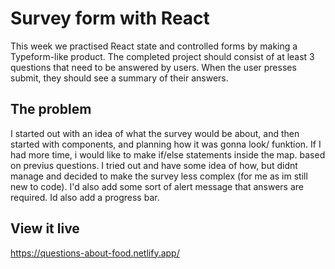 # Survey form with React

This week we practised React state and controlled forms by making a Typeform-like product. The completed project should consist of at least 3 questions that need to be answered by users. When the user presses submit, they should see a summary of their answers.

## The problem

I started out with an idea of what the survey would be about, and then started with components, and planning how it was gonna look/ funktion. If I had more time, i would like to make if/else statements inside the map. based on previus questions. I tried out and have some idea of how, but didnt manage and decided to make the survey less complex (for me as im still new to code). I'd also add some sort of alert message that answers are required. Id also add a progress bar.

## View it live

https://questions-about-food.netlify.app/

